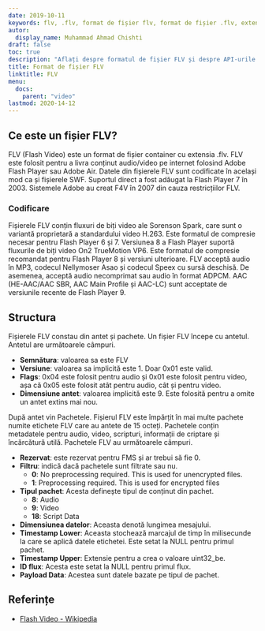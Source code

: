```yaml
---
date: 2019-10-11
keywords: flv, .flv, format de fișier flv, format de fișier .flv, extensie .flv, extensie flv, format video flv
autor:
  display_name: Muhammad Ahmad Chishti
draft: false
toc: true
description: "Aflați despre formatul de fișier FLV și despre API-urile care pot crea și deschide fișiere FLV."
title: Format de fișier FLV
linktitle: FLV
menu:
  docs:
    parent: "video"
lastmod: 2020-14-12
---
```


## Ce este un fișier FLV? ##

FLV (Flash Video) este un format de fișier container cu extensia .flv. FLV este folosit pentru a livra conținut audio/video pe internet folosind Adobe Flash Player sau Adobe Air. Datele din fișierele FLV sunt codificate în același mod ca și fișierele SWF. Suportul direct a fost adăugat la Flash Player 7 în 2003. Sistemele Adobe au creat F4V în 2007 din cauza restricțiilor FLV.

### Codificare ###

Fișierele FLV conțin fluxuri de biți video ale Sorenson Spark, care sunt o variantă proprietară a standardului video H.263. Este formatul de compresie necesar pentru Flash Player 6 și 7. Versiunea 8 a Flash Player suportă fluxurile de biți video On2 TrueMotion VP6. Este formatul de compresie recomandat pentru Flash Player 8 și versiuni ulterioare. FLV acceptă audio în MP3, codecul Nellymoser Asao și codecul Speex cu sursă deschisă. De asemenea, acceptă audio necomprimat sau audio în format ADPCM. AAC (HE-AAC/AAC SBR, AAC Main Profile și AAC-LC) sunt acceptate de versiunile recente de Flash Player 9.

## Structura ##

Fișierele FLV constau din antet și pachete. Un fișier FLV începe cu antetul. Antetul are următoarele câmpuri.

- **Semnătura**: valoarea sa este FLV
- **Versiune**: valoarea sa implicită este 1. Doar 0x01 este valid.
- **Flags**: 0x04 este folosit pentru audio și 0x01 este folosit pentru video, așa că 0x05 este folosit atât pentru audio, cât și pentru video.
- **Dimensiune antet**: valoarea implicită este 9. Este folosită pentru a omite un antet extins mai nou.

După antet vin Pachetele. Fișierul FLV este împărțit în mai multe pachete numite etichete FLV care au antete de 15 octeți. Pachetele conțin metadatele pentru audio, video, scripturi, informații de criptare și încărcătură utilă. Pachetele FLV au următoarele câmpuri.

- **Rezervat**: este rezervat pentru FMS și ar trebui să fie 0.
- **Filtru**: indică dacă pachetele sunt filtrate sau nu.
  - **0**: No preprocessing required. This is used for unencrypted files.
  - **1**: Preprocessing required. This is used for encrypted files
- **Tipul pachet**: Acesta definește tipul de conținut din pachet.
  - **8**: Audio
  - **9**: Video
  - **18**: Script Data
- **Dimensiunea datelor**: Aceasta denotă lungimea mesajului.
- **Timestamp Lower**: Aceasta stochează marcajul de timp în milisecunde la care se aplică datele etichetei. Este setat la NULL pentru primul pachet.
- **Timestamp Upper**: Extensie pentru a crea o valoare uint32_be.
- **ID flux**: Acesta este setat la NULL pentru primul flux.
- **Payload Data**: Acestea sunt datele bazate pe tipul de pachet.

## Referințe ##

- [Flash Video - Wikipedia](https://en.wikipedia.org/wiki/Flash_Video)

